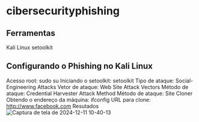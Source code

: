# cibersecurityphishing

## Ferramentas
Kali Linux
setoolkit

## Configurando o Phishing no Kali Linux
Acesso root: sudo su
Iniciando o setoolkit: setoolkit
Tipo de ataque: Social-Engineering Attacks
Vetor de ataque: Web Site Attack Vectors
Método de ataque: Credential Harvester Attack Method 
Método de ataque: Site Cloner
Obtendo o endereço da máquina: ifconfig
URL para clone: http://www.facebook.com
Resutados
![Captura de tela de 2024-12-11 10-40-13](https://github.com/user-attachments/assets/668634f7-cb14-4563-9a25-d664c51b0a04)
